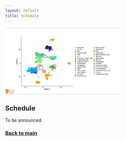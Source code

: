 ```yaml
---
layout: default
title: Schedule
---
```


![logo](img/scgenomics.png)

## Schedule

To be announced.

### [Back to main](course.md)
